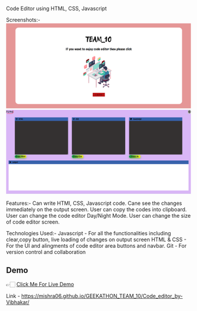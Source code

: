 Code Editor using HTML, CSS, Javascript

Screenshots:-
![Screenshot (334)](./assets/Screenshot%202024-02-13%20002050.png)
![Screenshot (335)](./assets/Screenshot%202024-02-13%20002111.png)

Features:-
Can write HTMl, CSS, Javascript code.
Cane see the changes immediately on the output screen.
User can copy the codes into clipboard.
User can change the code editor Day/Night Mode.
User can change the size of code editor screen.

Technologies Used:-
Javascript - For all the functionalities including clear,copy button, live loading of changes on output screen
HTML & CSS - For the UI and alingments of code editor area buttons and navbar.
Git - For version control and collaboration


## Demo
👉🏻 [Click Me For Live Demo](https://1drv.ms/v/s!AgxmfXBMZ0p0gadOX_gHFYymWp-TXA?e=vEES4g)



Link - https://mishra06.github.io/GEEKATHON_TEAM_10/Code_editor_by-Vibhakar/